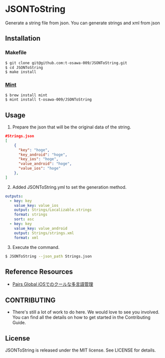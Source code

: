 # JSONToString

Generate a string file from json.
You can generate strings and xml from json

## Installation
### Makefile
```sh
$ git clone git@github.com:t-osawa-009/JSONToString.git
$ cd JSONToString
$ make install
```

### [Mint](https://github.com/yonaskolb/Mint)
```sh
$ brew install mint
$ mint install t-osawa-009/JSONToString
```

## Usage
1. Prepare the json that will be the original data of the string.
```json
#Strings.json
[
    {
      "key": "hoge",
      "key_android": "hoge",
      "key_ios": "hoge",
      "value_android": "hoge",
      "value_ios": "hoge"
    },
]
```

2. Added JSONToString.yml to set the generation method.

```yml
outputs:
  - key: key
    value_key: value_ios
    output: Strings/Localizable.strings
    format: strings
    sort: asc
  - key: key
    value_key: value_android
    output: Strings/strings.xml
    format: xml
```

3. Execute the command.
```sh
$ JSONToString --json_path Strings.json
```

## Reference Resources
- [Pairs Global iOSでのクールな多言語管理](https://medium.com/eureka-engineering/pairs-global-ios%E3%81%A7%E3%81%AE%E3%82%AF%E3%83%BC%E3%83%AB%E3%81%AA%E5%A4%9A%E8%A8%80%E8%AA%9E%E7%AE%A1%E7%90%86-b91010b063cb)

## CONTRIBUTING
- There's still a lot of work to do here. We would love to see you involved. You can find all the details on how to get started in the Contributing Guide.

## License
JSONToString is released under the MIT license. See LICENSE for details.
